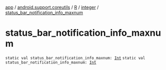 [app](../../../index.md) / [android.support.coreutils](../../index.md) / [R](../index.md) / [integer](index.md) / [status_bar_notification_info_maxnum](.)

# status_bar_notification_info_maxnum

`static val status_bar_notification_info_maxnum: `[`Int`](https://kotlinlang.org/api/latest/jvm/stdlib/kotlin/-int/index.html)
`static val status_bar_notification_info_maxnum: `[`Int`](https://kotlinlang.org/api/latest/jvm/stdlib/kotlin/-int/index.html)